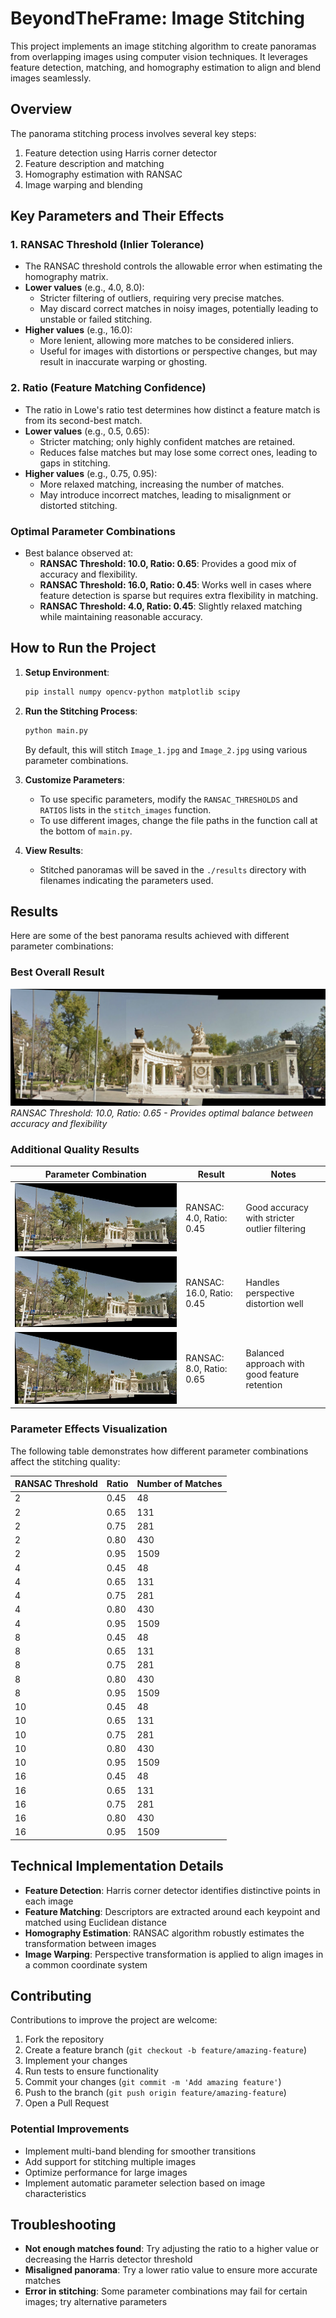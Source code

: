 # BeyondTheFrame: Image Stitching

This project implements an image stitching algorithm to create panoramas from overlapping images using computer vision techniques. It leverages feature detection, matching, and homography estimation to align and blend images seamlessly.

## Overview

The panorama stitching process involves several key steps:
1. Feature detection using Harris corner detector
2. Feature description and matching
3. Homography estimation with RANSAC
4. Image warping and blending

## Key Parameters and Their Effects

### 1. RANSAC Threshold (Inlier Tolerance)
- The RANSAC threshold controls the allowable error when estimating the homography matrix.
- **Lower values** (e.g., 4.0, 8.0):
  - Stricter filtering of outliers, requiring very precise matches.
  - May discard correct matches in noisy images, potentially leading to unstable or failed stitching.
- **Higher values** (e.g., 16.0):
  - More lenient, allowing more matches to be considered inliers.
  - Useful for images with distortions or perspective changes, but may result in inaccurate warping or ghosting.

### 2. Ratio (Feature Matching Confidence)
- The ratio in Lowe's ratio test determines how distinct a feature match is from its second-best match.
- **Lower values** (e.g., 0.5, 0.65):
  - Stricter matching; only highly confident matches are retained.
  - Reduces false matches but may lose some correct ones, leading to gaps in stitching.
- **Higher values** (e.g., 0.75, 0.95):
  - More relaxed matching, increasing the number of matches.
  - May introduce incorrect matches, leading to misalignment or distorted stitching.

### Optimal Parameter Combinations
- Best balance observed at:
  - **RANSAC Threshold: 10.0, Ratio: 0.65**: Provides a good mix of accuracy and flexibility.
  - **RANSAC Threshold: 16.0, Ratio: 0.45**: Works well in cases where feature detection is sparse but requires extra flexibility in matching.
  - **RANSAC Threshold: 4.0, Ratio: 0.45**: Slightly relaxed matching while maintaining reasonable accuracy.

## How to Run the Project

1. **Setup Environment**:
   ```bash
   pip install numpy opencv-python matplotlib scipy
   ```

2. **Run the Stitching Process**:
   ```bash
   python main.py
   ```
   By default, this will stitch `Image_1.jpg` and `Image_2.jpg` using various parameter combinations.

3. **Customize Parameters**:
   - To use specific parameters, modify the `RANSAC_THRESHOLDS` and `RATIOS` lists in the `stitch_images` function.
   - To use different images, change the file paths in the function call at the bottom of `main.py`.

4. **View Results**:
   - Stitched panoramas will be saved in the `./results` directory with filenames indicating the parameters used.

## Results

Here are some of the best panorama results achieved with different parameter combinations:

### Best Overall Result
![Best Overall Result](./results/panorama_ransac_10.0_ratio_0.75.png)
*RANSAC Threshold: 10.0, Ratio: 0.65 - Provides optimal balance between accuracy and flexibility*

### Additional Quality Results

| Parameter Combination | Result | Notes |
|---|---|---|
| ![RANSAC: 4.0, Ratio: 0.45](./results/panorama_ransac_4.0_ratio_0.45.png) | RANSAC: 4.0, Ratio: 0.45 | Good accuracy with stricter outlier filtering |
| ![RANSAC: 16.0, Ratio: 0.45](./results/panorama_ransac_16.0_ratio_0.45.png) | RANSAC: 16.0, Ratio: 0.45 | Handles perspective distortion well |
| ![RANSAC: 8.0, Ratio: 0.65](./results/panorama_ransac_8.0_ratio_0.65.png) | RANSAC: 8.0, Ratio: 0.65 | Balanced approach with good feature retention |

### Parameter Effects Visualization

The following table demonstrates how different parameter combinations affect the stitching quality:

|   RANSAC Threshold |   Ratio |   Number of Matches |
|--------------------|---------|---------------------|
|                  2 |    0.45 |                  48 |
|                  2 |    0.65 |                 131 |
|                  2 |    0.75 |                 281 |
|                  2 |    0.80 |                 430 |
|                  2 |    0.95 |                1509 |
|                  4 |    0.45 |                  48 |
|                  4 |    0.65 |                 131 |
|                  4 |    0.75 |                 281 |
|                  4 |    0.80 |                 430 |
|                  4 |    0.95 |                1509 |
|                  8 |    0.45 |                  48 |
|                  8 |    0.65 |                 131 |
|                  8 |    0.75 |                 281 |
|                  8 |    0.80 |                 430 |
|                  8 |    0.95 |                1509 |
|                 10 |    0.45 |                  48 |
|                 10 |    0.65 |                 131 |
|                 10 |    0.75 |                 281 |
|                 10 |    0.80 |                 430 |
|                 10 |    0.95 |                1509 |
|                 16 |    0.45 |                  48 |
|                 16 |    0.65 |                 131 |
|                 16 |    0.75 |                 281 |
|                 16 |    0.80 |                 430 |
|                 16 |    0.95 |                1509 |


## Technical Implementation Details

- **Feature Detection**: Harris corner detector identifies distinctive points in each image
- **Feature Matching**: Descriptors are extracted around each keypoint and matched using Euclidean distance
- **Homography Estimation**: RANSAC algorithm robustly estimates the transformation between images
- **Image Warping**: Perspective transformation is applied to align images in a common coordinate system

## Contributing

Contributions to improve the project are welcome:

1. Fork the repository
2. Create a feature branch (`git checkout -b feature/amazing-feature`)
3. Implement your changes
4. Run tests to ensure functionality
5. Commit your changes (`git commit -m 'Add amazing feature'`)
6. Push to the branch (`git push origin feature/amazing-feature`)
7. Open a Pull Request

### Potential Improvements
- Implement multi-band blending for smoother transitions
- Add support for stitching multiple images
- Optimize performance for large images
- Implement automatic parameter selection based on image characteristics

## Troubleshooting

- **Not enough matches found**: Try adjusting the ratio to a higher value or decreasing the Harris detector threshold
- **Misaligned panorama**: Try a lower ratio value to ensure more accurate matches
- **Error in stitching**: Some parameter combinations may fail for certain images; try alternative parameters